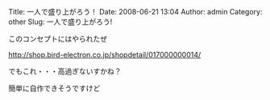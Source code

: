 Title: 一人で盛り上がろう！
Date: 2008-06-21 13:04
Author: admin
Category: other
Slug: 一人で盛り上がろう!

<div>

このコンセプトにはやられたぜ

</div>

<http://shop.bird-electron.co.jp/shopdetail/017000000014/>

<div>

でもこれ・・・高過ぎないすかね？

</div>

<div>

簡単に自作できそうですけど

</div>
